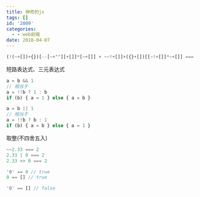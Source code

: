 ```yaml
---
title: 神奇的js
tags: []
id: '2009'
categories:
  - - web前端
date: 2018-04-07
---
```


```js
(!(~+[])+{})[--[~+""][+[]]*[~+[]] + ~~!+[]]+({}+[])[[~!+[]]*~+[]] === 'sb'
```

短路表达式、三元表达式

```js
a = b && 1
// 相当于
a = !!b ? 1 : b
if (b) { a = 1 } else { a = b }

a = b || 1
// 相当于
a = !!b ? b : 1
if (b) { a = b } else { a = 1 }
```

取整(不四舍五入)

```js
~~2.33 === 2
2.33 | 0 === 2
2.33 >> 0 === 2
```



```js
'0' == 0 // true
0 == [] // true

'0' == [] // false
```





